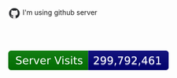 <p><img src="/fluidicon.png" alt="ilove_your_mom" style="padding;width: 5%; vertical-align:middle;margin:50px 0px"></img>
I'm using github server</p>
<div />
<img src="https://github.com/miguelkarloromero/miguelkarloromero.github.io/blob/main/servervisit.svg"></img>

